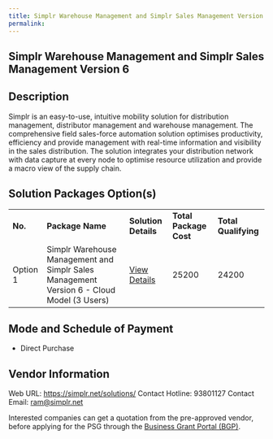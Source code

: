 ```yaml
---
title: Simplr Warehouse Management and Simplr Sales Management Version 6
permalink: 
---
```


## Simplr Warehouse Management and Simplr Sales Management Version 6

## Description

Simplr is an easy-to-use, intuitive mobility solution for distribution management, distributor management and warehouse management. The comprehensive field sales-force automation solution optimises productivity, efficiency and provide management with real-time information and visibility in the sales distribution. The solution integrates your distribution network with data capture at every node to optimise resource utilization and provide a macro view of the supply chain.

## Solution Packages Option(s)

<table>
<tr>
<td><b>No.</b></td>
<td><b>Package Name</b></td>
<td><b>Solution Details</b></td>
<td><b>Total Package Cost</b></td>
<td><b>Total Qualifying</b></td>
</tr>
<tr>
<td>Option 1</td>
<td>Simplr Warehouse Management and Simplr Sales Management Version 6 - Cloud Model (3 Users)</td>
<td><a href='https://www.gobusiness.gov.sg/images/psg/Desensitised_SIMPLR_20200181_Annex_3_Part_2.pdf'>View Details</a></td>
<td>25200</td>
<td>24200</td>
</tr>
</table>

## Mode and Schedule of Payment

 - Direct Purchase

## Vendor Information

 Web URL: https://simplr.net/solutions/ 
Contact Hotline: 93801127 
Contact Email: ram@simplr.net 


Interested companies can get a quotation from the pre-approved vendor, before applying for the PSG through the <a href='https://www.businessgrants.gov.sg/'>Business Grant Portal (BGP)</a>.
